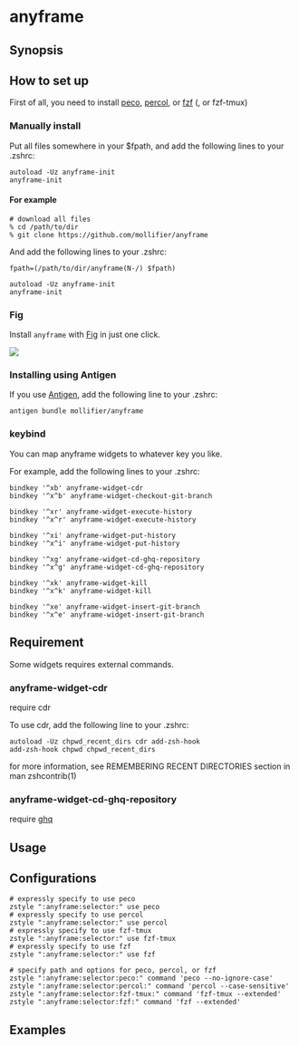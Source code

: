 # anyframe

## Synopsis

## How to set up

First of all, you need to install [peco](https://github.com/peco/peco), [percol](https://github.com/mooz/percol), or [fzf](https://github.com/junegunn/fzf) (, or fzf-tmux)

### Manually install

Put all files somewhere in your $fpath, and add the following lines to your .zshrc:

```
autoload -Uz anyframe-init
anyframe-init
```

#### For example

```
# download all files
% cd /path/to/dir
% git clone https://github.com/mollifier/anyframe
```

And add the following lines to your .zshrc:

```
fpath=(/path/to/dir/anyframe(N-/) $fpath)

autoload -Uz anyframe-init
anyframe-init
```

### Fig

Install `anyframe` with [Fig](https://fig.io) in just one click.

<a href="https://fig.io/plugins/other/anyframe_mollifier" target="_blank"><img src="https://fig.io/badges/install-with-fig.svg" /></a>

### Installing using Antigen
If you use [Antigen](https://github.com/zsh-users/antigen), add the following line to your .zshrc:

```
antigen bundle mollifier/anyframe
```

### keybind
You can map anyframe widgets to whatever key you like.

For example, add the following lines to your .zshrc:

```
bindkey '^xb' anyframe-widget-cdr
bindkey '^x^b' anyframe-widget-checkout-git-branch

bindkey '^xr' anyframe-widget-execute-history
bindkey '^x^r' anyframe-widget-execute-history

bindkey '^xi' anyframe-widget-put-history
bindkey '^x^i' anyframe-widget-put-history

bindkey '^xg' anyframe-widget-cd-ghq-repository
bindkey '^x^g' anyframe-widget-cd-ghq-repository

bindkey '^xk' anyframe-widget-kill
bindkey '^x^k' anyframe-widget-kill

bindkey '^xe' anyframe-widget-insert-git-branch
bindkey '^x^e' anyframe-widget-insert-git-branch
```

## Requirement

Some widgets requires external commands.

### anyframe-widget-cdr
require cdr

To use cdr, add the following line to your .zshrc:

```
autoload -Uz chpwd_recent_dirs cdr add-zsh-hook
add-zsh-hook chpwd chpwd_recent_dirs
```

for more information, see REMEMBERING RECENT DIRECTORIES section in man zshcontrib(1)

### anyframe-widget-cd-ghq-repository
require [ghq](https://github.com/motemen/ghq)


## Usage

## Configurations

```
# expressly specify to use peco
zstyle ":anyframe:selector:" use peco
# expressly specify to use percol
zstyle ":anyframe:selector:" use percol
# expressly specify to use fzf-tmux
zstyle ":anyframe:selector:" use fzf-tmux
# expressly specify to use fzf
zstyle ":anyframe:selector:" use fzf

# specify path and options for peco, percol, or fzf
zstyle ":anyframe:selector:peco:" command 'peco --no-ignore-case'
zstyle ":anyframe:selector:percol:" command 'percol --case-sensitive'
zstyle ":anyframe:selector:fzf-tmux:" command 'fzf-tmux --extended'
zstyle ":anyframe:selector:fzf:" command 'fzf --extended'
```

## Examples


